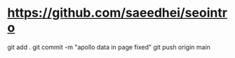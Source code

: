 # https://github.com/saeedhei/seointro

git add .
git commit -m "apollo data in page fixed"
git push origin main
